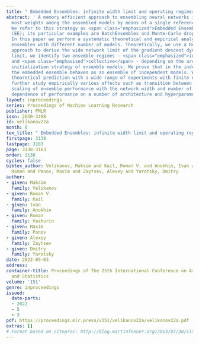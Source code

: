 ```yaml
---
title: " Embedded Ensembles: infinite width limit and operating regimes "
abstract: ' A memory efficient approach to ensembling neural networks is to share
  most weights among the ensembled models by means of a single reference network.
  We refer to this strategy as <span class="emphasized">Embedded Ensembling</span>
  (EE); its particular examples are BatchEnsembles and Monte-Carlo dropout ensembles.
  In this paper we perform a systematic theoretical and empirical analysis of embedded
  ensembles with different number of models. Theoretically, we use a Neural-Tangent-Kernel-based
  approach to derive the wide network limit of the gradient descent dynamics. In this
  limit, we identify two ensemble regimes - <span class="emphasized">independent</span>
  and <span class="emphasized">collective</span> - depending on the architecture and
  initialization strategy of ensemble models. We prove that in the independent regime
  the embedded ensemble behaves as an ensemble of independent models. We confirm our
  theoretical prediction with a wide range of experiments with finite networks, and
  further study empirically various effects such as transition between the two regimes,
  scaling of ensemble performance with the network width and number of models, and
  dependence of performance on a number of architecture and hyperparameter choices. '
layout: inproceedings
series: Proceedings of Machine Learning Research
publisher: PMLR
issn: 2640-3498
id: velikanov22a
month: 0
tex_title: " Embedded Ensembles: infinite width limit and operating regimes "
firstpage: 3138
lastpage: 3163
page: 3138-3163
order: 3138
cycles: false
bibtex_author: Velikanov, Maksim and Kail, Roman V. and Anokhin, Ivan and Vashurin,
  Roman and Panov, Maxim and Zaytsev, Alexey and Yarotsky, Dmitry
author:
- given: Maksim
  family: Velikanov
- given: Roman V.
  family: Kail
- given: Ivan
  family: Anokhin
- given: Roman
  family: Vashurin
- given: Maxim
  family: Panov
- given: Alexey
  family: Zaytsev
- given: Dmitry
  family: Yarotsky
date: 2022-05-03
address:
container-title: Proceedings of The 25th International Conference on Artificial Intelligence
  and Statistics
volume: '151'
genre: inproceedings
issued:
  date-parts:
  - 2022
  - 5
  - 3
pdf: https://proceedings.mlr.press/v151/velikanov22a/velikanov22a.pdf
extras: []
# Format based on citeproc: http://blog.martinfenner.org/2013/07/30/citeproc-yaml-for-bibliographies/
---
```

